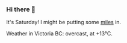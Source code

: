 ### Hi there :wave:

It's Saturday! I might be putting some [miles](https://www.strava.com/athletes/889963) in.

Weather in Victoria BC: overcast, at +13°C.
